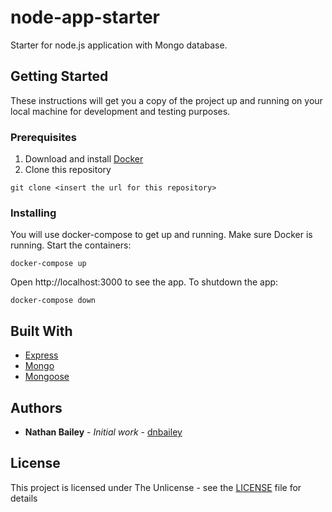 # node-app-starter
Starter for node.js application with Mongo database.

## Getting Started

These instructions will get you a copy of the project up and running on your local machine for development and testing purposes.

### Prerequisites

1. Download and install [Docker](https://store.docker.com/editions/community/docker-ce-desktop-mac)
2. Clone this repository

```
git clone <insert the url for this repository>
```

### Installing

You will use docker-compose to get up and running. Make sure Docker is running. Start the containers:

```
docker-compose up
```

Open http://localhost:3000 to see the app. To shutdown the app:

```
docker-compose down
```

## Built With

* [Express](https://expressjs.com/)
* [Mongo](https://www.mongodb.com/)
* [Mongoose](http://mongoosejs.com/)

## Authors

* **Nathan Bailey** - *Initial work* - [dnbailey](https://github.com/dnbailey)

## License

This project is licensed under The Unlicense - see the [LICENSE](LICENSE) file for details
